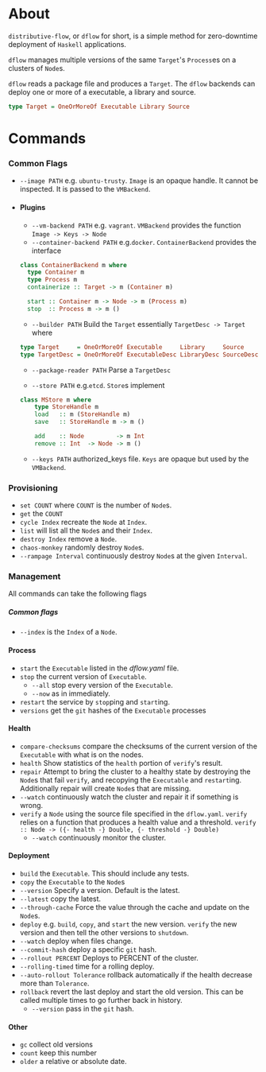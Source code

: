 # About

`distributive-flow`, or `dflow` for short, is a simple method for zero-downtime deployment of `Haskell` applications.

`dflow` manages multiple versions of the same `Target`'s `Process`es on a clusters of `Node`s.

`dflow` reads a package file and produces a `Target`. The `dflow` backends can deploy one or more of a executable, a library and source.

```haskell
type Target = OneOrMoreOf Executable Library Source
```

# Commands
### Common Flags

- `--image PATH` e.g. `ubuntu-trusty`. `Image` is an opaque handle. It cannot  be inspected. It is passed to the `VMBackend`.
- #### Plugins

  - `--vm-backend PATH` e.g. `vagrant`. `VMBackend` provides the function `Image -> Keys -> Node`
  - `--container-backend PATH` e.g.`docker`.
  `ContainerBackend` provides the interface
  ```haskell
  class ContainerBackend m where
    type Container m  
    type Process m
    containerize :: Target -> m (Container m)

    start :: Container m -> Node -> m (Process m)
    stop  :: Process m -> m ()
  ```
  - `--builder PATH` Build the `Target` essentially `TargetDesc -> Target` where

  ```haskell
  type Target     = OneOrMoreOf Executable     Library     Source
  type TargetDesc = OneOrMoreOf ExecutableDesc LibraryDesc SourceDesc
  ```
  - `--package-reader PATH` Parse a `TargetDesc`

  - `--store PATH` e.g.`etcd`. `Store`s implement
  ```haskell
  class MStore m where
      type StoreHandle m
      load   :: m (StoreHandle m)
      save   :: StoreHandle m -> m ()

      add    :: Node         -> m Int
      remove :: Int  -> Node -> m ()
  ```
  - `--keys PATH` authorized_keys file. `Keys` are opaque but used by the
`VMBackend`.

### Provisioning
- `set COUNT` where `COUNT` is the number of `Node`s.
- `get` the `COUNT`
- `cycle Index` recreate the `Node` at `Index`.
- `list` will list all the `Node`s and their `Index`.
- `destroy Index` remove a `Node`.
- `chaos-monkey` randomly destroy `Node`s.
 - `--rampage Interval` continuously destroy `Node`s at the given `Interval`.

### Management

All commands can take the following flags
##### Common flags
- `--index`  is the `Index` of a `Node`.

#### Process

- `start` the `Executable` listed in the *dflow.yaml* file.
- `stop`  the current version of `Executable`.
  - `--all` stop every version of the `Executable`.
  - `--now` as in immediately.
- `restart` the service by `stop`ping and `start`ing.
- `versions` get the `git` hashes of the `Executable` processes

#### Health

- `compare-checksums` compare the checksums of the current version of the `Executable` with what is on the nodes.
- `health` Show statistics of the `health` portion of `verify`'s result.
- `repair` Attempt to bring the cluster to a healthy state by destroying the `Node`s that fail `verify`, and recopying the `Executable` and `restart`ing. Additionally repair will create `Node`s that are missing.
 - `--watch` continuously watch the cluster and repair it if something is wrong.
- `verify` a `Node` using the source file specified in the `dflow.yaml`. `verify` relies on a function that produces a health value and a threshold. `verify :: Node -> ({- health -} Double, {- threshold -} Double)`
  - `--watch` continuously monitor the cluster.

#### Deployment

- `build` the `Executable`. This should include any tests.
- `copy` the `Executable` to the `Node`s
 - `--version` Specify a version. Default is the latest.
 - `--latest` copy the latest.
 - `--through-cache` Force the value through the cache and update on the `Node`s.
- `deploy` e.g. `build`, `copy`, and `start` the new version. `verify` the new version and then tell the other versions to `shutdown`.
 - `--watch` deploy when files change.
 - `--commit-hash` deploy a specific `git` hash.
 - `--rollout PERCENT` Deploys to PERCENT of the cluster.
 - `--rolling-timed` time for a rolling deploy.
 - `--auto-rollout Tolerance` rollback automatically if the health decrease more than `Tolerance`.
- `rollback` revert the last deploy and start the old version. This can be called multiple times to go further back in history.
  - `--version` pass in the `git` hash.

#### Other

- `gc` collect old versions
 - `count` keep this number
 - `older` a relative or absolute date.
